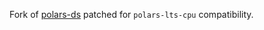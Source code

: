 Fork of [polars-ds](https://github.com/milaboratory/polars_ds_extension-lts-cpu) patched for `polars-lts-cpu` compatibility.
